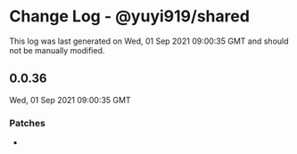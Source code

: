 # Change Log - @yuyi919/shared

This log was last generated on Wed, 01 Sep 2021 09:00:35 GMT and should not be manually modified.

## 0.0.36
Wed, 01 Sep 2021 09:00:35 GMT

### Patches

-  

